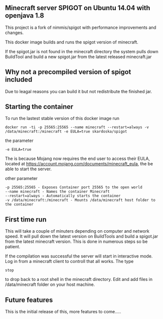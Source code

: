 ## Minecraft server SPIGOT on Ubuntu 14.04 with openjava 1.8
This project is a fork of nimmis/spigot with performance improvements and changes.


This docker image builds and runs the spigot version of minecraft. 

If the spigot.jar is not found in the minecraft directory the system pulls down BuildTool and build a new spigot.jar from the latest
released minecraft.jar

## Why not a precompiled version of spigot included

Due to leagal reasons you can build it but not redistribute the finished jar.

## Starting the container

To run the lastest stable version of this docker image run

	docker run -ti -p 25565:25565 --name minecraft --restart=always -v /data/minecraft:/minecraft -e EULA=true skardoska/spigot

the parameter

	-e EULA=true

The is because Mojang now requires the end user to access their EULA, located at
https://account.mojang.com/documents/minecraft_eula, the be able to start the server.

other parameter

	-p 25565:25565 - Exposes Container port 25565 to the open world
    --name minecraft - Names the container Minecraft
	--restart=always - Automatically starts the container
	-v /data/minecraft:/minecraft - Mounts /data/minecraft host folder to the container

## First time run

This will take a couple of minuters depending on computer and network speed. It will pull down
the latest version on BuildTools and build a spigot.jar from the latest minecraft version.
This is done in numerous steps so be patient. 

If the compilation was successful the server will start in interactive mode. Log in from a minecraft
client to controll that all works. The type

	stop

to drop back to a root shell in the minecraft directory. Edit and add files in /data/minecraft folder on your host machine.


## Future features

This is the initial release of this, more features to come.....


